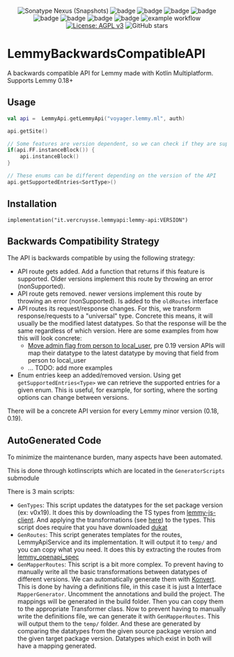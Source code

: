 <!--suppress HtmlDeprecatedAttribute -->
<div align="center">

![Sonatype Nexus (Snapshots)](https://img.shields.io/nexus/s/it.vercruysse.lemmyapi/lemmy-api?server=https%3A%2F%2Fs01.oss.sonatype.org)
![badge][badge-js]
![badge][badge-jvm]
![badge][badge-linux]
![badge][badge-windows]
![badge][badge-mac]
![badge][badge-ios]
![badge][badge-watchos]
![badge][badge-tvos]
![example workflow](https://github.com//mv-gh/lemmybackwardsCompatibleAPi/actions/workflows/ci.yml/badge.svg)
[![License: AGPL v3](https://img.shields.io/badge/License-AGPL_v3-blue.svg)](https://www.gnu.org/licenses/agpl-3.0)
![GitHub stars](https://img.shields.io/github/stars/mv-gh/lemmybackwardsCompatibleAPi?style=social)
</div>


# LemmyBackwardsCompatibleAPI

A backwards compatible API for Lemmy made with Kotlin Multiplatform. Supports Lemmy 0.18+

## Usage

```kotlin
val api =  LemmyApi.getLemmyApi("voyager.lemmy.ml", auth)

api.getSite()

// Some features are version dependent, so we can check if they are supported
if(api.FF.instanceBlock()) {
    api.instanceBlock()
}

// These enums can be different depending on the version of the API
api.getSupportedEntries<SortType>()

```

## Installation
```
implementation("it.vercruysse.lemmyapi:lemmy-api:VERSION")

```


## Backwards Compatibility Strategy

The API is backwards compatible by using the following strategy:
- API route gets added.
  Add a function that returns if this feature is supported. 
  Older versions implement this route by throwing an error (nonSupported).
- API route gets removed.
  newer versions implement this route by throwing an error (nonSupported).
  Is added to the `oldRoutes` interface
- API routes its request/response changes. 
  For this, we transform response/requests to a "universal" type.
  Concrete this means, it will usually be the modified latest datatypes.
  So that the response will be the same regardless of which version.
  Here are some examples from how this will look concrete:
    - [Move admin flag from person to local_user](https://github.com/LemmyNet/lemmy/pull/3403), pre 0.19 version APIs will map their datatype to the latest datatype by moving that field from person to local_user
    - ... TODO: add more examples
- Enum entries keep an added/removed version.
  Using get `getSupportedEntries<Type>` we can retrieve the supported entries for a given enum. 
  This is useful, for example, for sorting, where the sorting options can change between versions.

There will be a concrete API version for every Lemmy minor version (0.18, 0.19).

## AutoGenerated Code

To minimize the maintenance burden, many aspects have been automated.

This is done through kotlinscripts which are located in the `GeneratorScripts` submodule

There is 3 main scripts:
- `GenTypes`: This script updates the datatypes for the set package version (ex: v0x19).
It does this by downloading the TS types from [lemmy-js-client](https://github.com/LemmyNet/lemmy-js-client). 
And applying the transformations (see [here](./docs/types_transformations.md)) to the types. This script does require that you have downloaded [dukat](https://github.com/Kotlin/dukat)
- `GenRoutes`: This script generates templates for the routes, LemmyApiService and its implementation. It will output it to `temp/` and you can copy what you need.
It does this by extracting the routes from [lemmy_openapi_spec](https://github.com/MV-GH/lemmy_openapi_spec)
- `GenMapperRoutes`: This script is a bit more complex. To prevent having to manually write all the basic transformations between datatypes of different versions.
We can automatically generate them with [Konvert](https://github.com/mcarleio/konvert). 
This is done by having a definitions file, in this case it is just a Interface `MapperGenerator`. Uncomment the annotations and build the project. 
The mappings will be generated in the build folder. Then you can copy them to the appropriate Transformer class.
Now to prevent having to manually write the definitions file, we can generate it with `GenMapperRoutes`. This will output them to the `temp/` folder.
And these are generated by comparing the datatypes from the given source package version and the given target package version.
Datatypes which exist in both will have a mapping generated.




[badge-android]: http://img.shields.io/badge/-android-6EDB8D.svg?style=flat
[badge-android-native]: http://img.shields.io/badge/support-[AndroidNative]-6EDB8D.svg?style=flat
[badge-wearos]: http://img.shields.io/badge/-wearos-8ECDA0.svg?style=flat
[badge-jvm]: http://img.shields.io/badge/-jvm-DB413D.svg?style=flat
[badge-js]: http://img.shields.io/badge/-js-F8DB5D.svg?style=flat
[badge-js-ir]: https://img.shields.io/badge/support-[IR]-AAC4E0.svg?style=flat
[badge-nodejs]: https://img.shields.io/badge/-nodejs-68a063.svg?style=flat
[badge-linux]: http://img.shields.io/badge/-linux-2D3F6C.svg?style=flat
[badge-windows]: http://img.shields.io/badge/-windows-4D76CD.svg?style=flat
[badge-wasm]: https://img.shields.io/badge/-wasm-624FE8.svg?style=flat
[badge-apple-silicon]: http://img.shields.io/badge/support-[AppleSilicon]-43BBFF.svg?style=flat
[badge-ios]: http://img.shields.io/badge/-ios-CDCDCD.svg?style=flat
[badge-mac]: http://img.shields.io/badge/-macos-111111.svg?style=flat
[badge-watchos]: http://img.shields.io/badge/-watchos-C0C0C0.svg?style=flat
[badge-tvos]: http://img.shields.io/badge/-tvos-808080.svg?style=flat